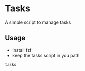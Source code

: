 # Tasks

A simple script to manage tasks

## Usage
* Install fzf
* keep the tasks script in you path
```bash
tasks
```
